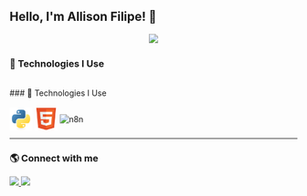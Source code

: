## Hello, I'm Allison Filipe! 👋

<div align="center">
  <a href="https://github.com/allison3m">
    <img src="https://github-readme-stats.vercel.app/api?username=allison3m&show_icons=true&theme=dracula&include_all_commits=true&count_private=true"/>
  </a>
</div>

### 🧠 Technologies I Use

<div style="display: inline_block"><br>
 ### 🧠 Technologies I Use

<div style="display: inline_block"><br>
  <img align="center" alt="Python" height="40" width="40" src="https://raw.githubusercontent.com/devicons/devicon/master/icons/python/python-original.svg">
  <img align="center" alt="HTML5" height="40" width="40" src="https://raw.githubusercontent.com/devicons/devicon/master/icons/html5/html5-original.svg">
  <img align="center" alt="n8n" height="40" width="40" src="https://github.com/allison3m/assets-images-/raw/main/n8n-color.svg">


</div>

  
</div>

---

### 🌎 Connect with me

<div>
  <a href="https://www.instagram.com/allisonfaf" target="_blank">
    <img src="https://img.shields.io/badge/-Instagram-%23E4405F?style=for-the-badge&logo=instagram&logoColor=white">
  </a>
  <a href="https://www.linkedin.com/in/allison-filipe-b807b7211/" target="_blank">
    <img src="https://img.shields.io/badge/-LinkedIn-%230077B5?style=for-the-badge&logo=linkedin&logoColor=white">
  </a>
</div>
  



